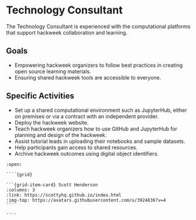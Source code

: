 # Technology Consultant

The Technology Consultant is experienced with the computational platforms that support hackweek collaboration and learning.

## Goals

* Empowering hackweek organizers to follow best practices in creating open source learning materials.
* Ensuring shared hackweek tools are accessible to everyone.

## Specific Activities

* Set up a shared computational environment such as JupyterHub, either on premises or via a contract with an independent provider.
* Deploy the hackweek website.
* Teach hackweek organizers how to use GitHub and JupyterHub for planning and design of the hackweek.
* Assist tutorial leads in uploading their notebooks and sample datasets.
* Help participants gain access to shared resources.
* Archive hackweek outcomes using digital object identifiers.

`````{dropdown} **People With Experience in this Role**
:open:

````{grid}

```{grid-item-card} Scott Henderson
:columns: 3
:link: https://scottyhq.github.io/index.html
:img-top: https://avatars.githubusercontent.com/u/3924836?v=4
```

````
`````
